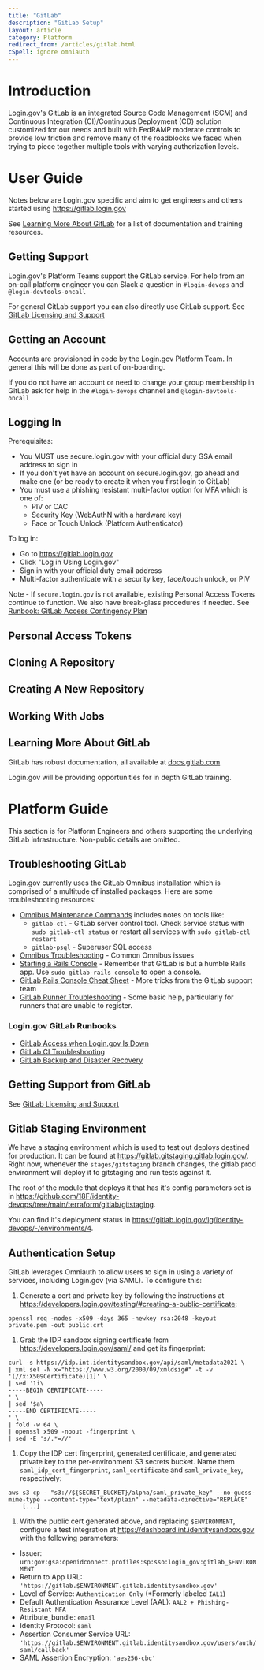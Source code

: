 ```yaml
---
title: "GitLab"
description: "GitLab Setup"
layout: article
category: Platform
redirect_from: /articles/gitlab.html
cSpell: ignore omniauth
---
```


# Introduction

Login.gov's GitLab is an integrated Source Code Management (SCM) and Continuous Integration (CI)/Continuous Deployment (CD)
solution customized for our needs and built with FedRAMP moderate controls to provide low friction and
remove many of the roadblocks we faced when trying to piece together multiple tools with varying
authorization levels.

# User Guide

Notes below are Login.gov specific and aim to get engineers and others started
using https://gitlab.login.gov

See [Learning More About GitLab](#learning-more-about-gitlab) for a list of
documentation and training resources.

## Getting Support

Login.gov's Platform Teams support the GitLab service.  For help from an on-call
platform engineer you can Slack a question in `#login-devops` and `@login-devtools-oncall`

For general GitLab support you can also directly use GitLab support.
See [GitLab Licensing and Support](https://github.com/18F/identity-devops/wiki/GitLab-Ultimate-Licensing-and-Support)

## Getting an Account

Accounts are provisioned in code by the Login.gov Platform Team.  In general
this will be done as part of on-boarding.

If you do not have an account or need to change your group membership in
GitLab ask for help in the `#login-devops` channel and `@login-devtools-oncall`

## Logging In

Prerequisites:
* You MUST use secure.login.gov with your official duty GSA email address to sign in
* If you don't yet have an account on secure.login.gov, go ahead and make one (or be
  ready to create it when you first login to GitLab)
* You must use a phishing resistant multi-factor option for MFA which is one of:
  * PIV or CAC
  * Security Key (WebAuthN with a hardware key)
  * Face or Touch Unlock (Platform Authenticator)

To log in:
* Go to <https://gitlab.login.gov>
* Click "Log in Using Login.gov"
* Sign in with your official duty email address
* Multi-factor authenticate with a security key, face/touch unlock, or PIV

Note - If `secure.login.gov` is not available, existing Personal Access Tokens
continue to function.  We also have break-glass procedures if needed.
See [Runbook: GitLab Access Contingency Plan](https://github.com/18F/identity-devops/wiki/Runbook:-Gitlab-Access-Contingency-Plan)

## Personal Access Tokens

## Cloning A Repository

## Creating A New Repository

## Working With Jobs

## Learning More About GitLab

GitLab has robust documentation, all available at [docs.gitlab.com](https://docs.gitlab.com/)

Login.gov will be providing opportunities for in depth GitLab training.

# Platform Guide

This section is for Platform Engineers and others supporting the underlying
GitLab infrastructure.  Non-public details are omitted.

## Troubleshooting GitLab

Login.gov currently uses the GitLab Omnibus installation which is comprised of
a multitude of installed packages.  Here are some troubleshooting resources:

* [Omnibus Maintenance Commands](https://docs.gitlab.com/omnibus/maintenance/#maintenance-commands) includes notes on tools like:
  * `gitlab-ctl` - GitLab server control tool.  Check service status with `sudo gitlab-ctl status` or restart all services with `sudo gitlab-ctl restart`
  * `gitlab-psql` - Superuser SQL access
* [Omnibus Troubleshooting](https://docs.gitlab.com/omnibus/troubleshooting.html) - Common Omnibus issues
* [Starting a Rails Console](https://docs.gitlab.com/ee/administration/operations/rails_console.html#starting-a-rails-console-session) - Remember that GitLab is but a humble Rails app.  Use `sudo gitlab-rails console` to open a console.
* [GitLab Rails Console Cheat Sheet](https://comp.umsl.edu/gitlab/help/administration/troubleshooting/gitlab_rails_cheat_sheet.md) - More tricks from the GitLab support team
* [GitLab Runner Troubleshooting](https://docs.gitlab.com/runner/faq/#troubleshooting-gitlab-runner) - Some basic help, particularly for runners that are unable to register.

### Login.gov GitLab Runbooks

* [GitLab Access when Login.gov Is Down](https://github.com/18F/identity-devops/wiki/Runbook:-Gitlab-Access-When-IDP-is-Down)
* [GitLab CI Troubleshooting](https://github.com/18F/identity-devops/wiki/Runbook:-Gitlab-CI-Troubleshooting)
* [GitLab Backup and Disaster Recovery](https://github.com/18F/identity-devops/wiki/Disaster-Recovery:-Gitlab-Backup-and-Restore)

## Getting Support from GitLab

See [GitLab Licensing and Support](https://github.com/18F/identity-devops/wiki/GitLab-Ultimate-Licensing-and-Support)

## Gitlab Staging Environment

We have a staging environment which is used to test out deploys destined for production.  It
can be found at <https://gitlab.gitstaging.gitlab.login.gov/>.  Right now, whenever the `stages/gitstaging` branch
changes, the gitlab prod environment will deploy it to gitstaging and run tests against it.

The root of the module that deploys it that
has it's config parameters set is in <https://github.com/18F/identity-devops/tree/main/terraform/gitlab/gitstaging>.

You can find it's deployment status in <https://gitlab.login.gov/lg/identity-devops/-/environments/4>.

## Authentication Setup

GitLab leverages Omniauth to allow users to sign in using a variety of services, including Login.gov (via SAML). To configure this:

1. Generate a cert and private key by following the instructions at <https://developers.login.gov/testing/#creating-a-public-certificate>:
```
openssl req -nodes -x509 -days 365 -newkey rsa:2048 -keyout private.pem -out public.crt
```

1. Grab the IDP sandbox signing certificate from <https://developers.login.gov/saml/> and get its fingerprint:
```
curl -s https://idp.int.identitysandbox.gov/api/saml/metadata2021 \
| xml sel -N x="https://www.w3.org/2000/09/xmldsig#" -t -v '(//x:X509Certificate)[1]' \
| sed '1i\
-----BEGIN CERTIFICATE-----
' \
| sed '$a\
-----END CERTIFICATE-----
' \
| fold -w 64 \
| openssl x509 -noout -fingerprint \
| sed -E 's/.*=//'
```

1. Copy the IDP cert fingerprint, generated certificate, and generated private key to the per-environment S3 secrets bucket. Name them `saml_idp_cert_fingerprint`, `saml_certificate` and `saml_private_key`, respectively:
```
aws s3 cp - "s3://${SECRET_BUCKET}/alpha/saml_private_key" --no-guess-mime-type --content-type="text/plain" --metadata-directive="REPLACE"
    [...]
```

1. With the public cert generated above, and replacing `$ENVIRONMENT`, configure a test integration at https://dashboard.int.identitysandbox.gov with the following parameters:
  - Issuer: `urn:gov:gsa:openidconnect.profiles:sp:sso:login_gov:gitlab_$ENVIRONMENT`
  - Return to App URL: `'https://gitlab.$ENVIRONMENT.gitlab.identitysandbox.gov'`
  - Level of Service:  `Authentication Only` (*Formerly labeled `IAL1`)
  - Default Authentication Assurance Level (AAL): `AAL2 + Phishing-Resistant MFA`
  - Attribute_bundle: `email`
  - Identity Protocol: `saml`
  - Assertion Consumer Service URL: `'https://gitlab.$ENVIRONMENT.gitlab.identitysandbox.gov/users/auth/saml/callback'`
  - SAML Assertion Encryption: `'aes256-cbc'`
